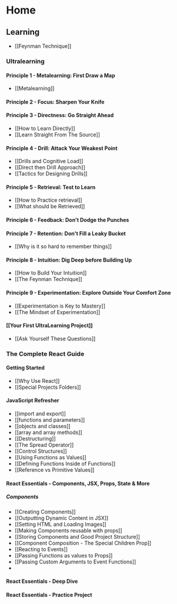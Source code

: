 # Home

## Learning
* [[Feynman Technique]]
### Ultralearning
#### Principle 1 - Metalearning: First Draw a Map
* [[Metalearning]]
#### Principle 2 - Focus: Sharpen Your Knife
#### Principle 3 - Directness: Go Straight Ahead
* [[How to Learn Directly]]
* [[Learn Straight From The Source]]

#### Principle 4 - Drill: Attack Your Weakest Point
* [[Drills and Cognitive Load]]
* [[Direct then Drill Approach]]
* [[Tactics for Designing Drills]]

#### Principle 5 - Retrieval: Test to Learn
* [[How to Practice retrieval]]
* [[What should be Retrieved]]
#### Principle 6 - Feedback: Don't Dodge the Punches
#### Principle 7 - Retention: Don't Fill a Leaky Bucket
* [[Why is it so hard to remember things]]
#### Principle 8 - Intuition: Dig Deep before Building Up
* [[How to Build Your Intuition]]
* [[The Feynman Technique]]
#### Principle 9 - Experimentation: Explore Outside Your Comfort Zone
* [[Experimentation is Key to Mastery]]
* [[The Mindset of Experimentation]]
#### [[Your First UltraLearning Project]]
* [[Ask Yourself These Questions]]

### The Complete React Guide
#### Getting Started
* [[Why Use React]]
* [[Special Projects Folders]]
#### JavaScript Refresher
* [[import and export]]
* [[functions and parameters]]
* [[objects and classes]]
* [[array and array methods]]
* [[Destructuring]]
* [[The Spread Operator]]
* [[Control Structures]]
* [[Using Functions as Values]]
* [[Defining Functions Inside of Functions]]
* [[Reference vs Primitive Values]]
#### React Essentials - Components, JSX, Props, State & More
##### Components
* [[Creating Components]]
* [[Outputting Dynamic Content in JSX]]
* [[Setting HTML and Loading Images]]
* [[Making Components reusable with props]]
* [[Storing Components and Good Project Structure]]
* [[Component Composition - The Special Children Prop]]
* [[Reacting to Events]]
* [[Passing Functions as values to Props]]
* [[Passing Custom Arguments to Event Functions]]
* 

#### React Essentials - Deep Dive

#### React Essentials - Practice Project

